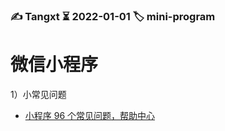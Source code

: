 ### ✍️ Tangxt ⏳ 2022-01-01 🏷️ mini-program

# 微信小程序

1）小常见问题

- [小程序 96 个常见问题，帮助中心](http://help.yz168.com/NewsDetail/454163.html)
